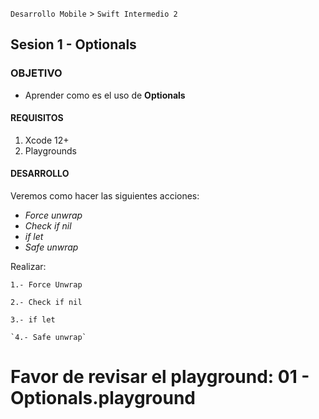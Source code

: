 
`Desarrollo Mobile` > `Swift Intermedio 2`

## Sesion 1 - **Optionals**

### OBJETIVO

- Aprender como es el uso de **Optionals**


#### REQUISITOS

1. Xcode 12+
2. Playgrounds

#### DESARROLLO

Veremos como hacer las siguientes acciones:
* _Force unwrap_
* _Check if nil_
* _if let_
* _Safe unwrap_

Realizar:

	1.- Force Unwrap
	
	2.- Check if nil
	
	3.- if let

	`4.- Safe unwrap`

# Favor de revisar el playground: 01 - Optionals.playground